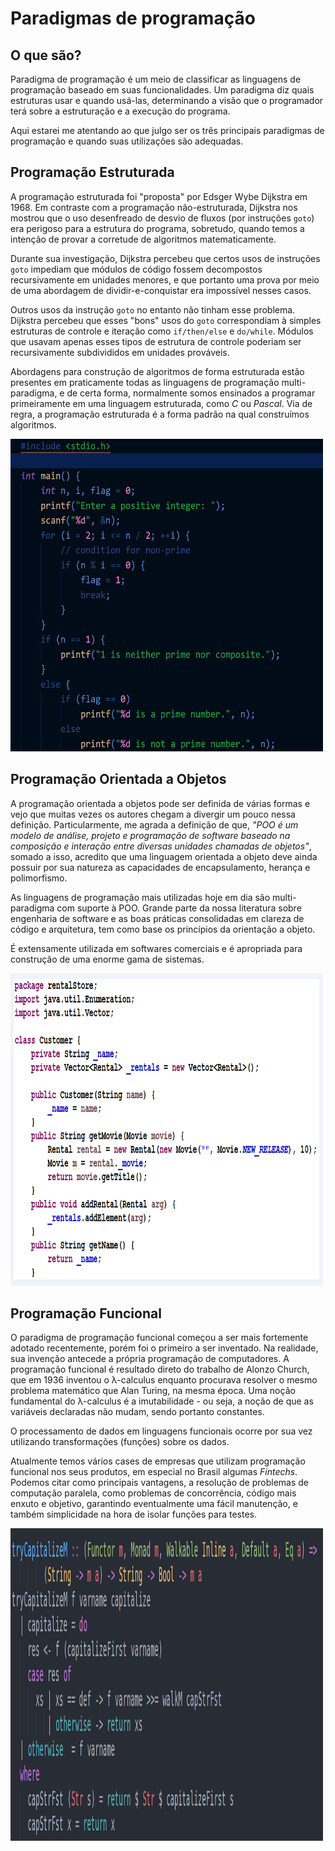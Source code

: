 # Paradigmas de programação

## O que são?

Paradigma de programação é um meio de classificar as linguagens de programação baseado em suas funcionalidades. Um paradigma diz quais estruturas usar e quando usá-las, determinando a visão que o programador terá sobre a estruturação e a execução do programa.

Aqui estarei me atentando ao que julgo ser os três principais paradigmas de programação e quando suas utilizações são adequadas.

## Programação Estruturada

A programação estruturada foi "proposta" por Edsger Wybe Dijkstra em 1968. Em contraste com a programação não-estruturada, Dijkstra nos mostrou que o uso desenfreado de desvio de fluxos (por instruções `goto`) era perigoso para a estrutura do programa, sobretudo, quando temos a intenção de provar a corretude de algoritmos matematicamente.

Durante sua investigação, Dijkstra percebeu que certos usos de instruções `goto` impediam que módulos de código fossem decompostos recursivamente em unidades menores, e que portanto uma prova por meio de uma abordagem de dividir-e-conquistar era impossível nesses casos.

Outros usos da instrução `goto` no entanto não tinham esse problema. Dijkstra percebeu que esses "bons" usos do `goto` correspondiam à simples estruturas de controle e iteração como `if/then/else` e `do/while`. Módulos que usavam apenas esses tipos de estrutura de controle poderiam ser recursivamente subdivididos em unidades prováveis.

Abordagens para construção de algoritmos de forma estruturada estão presentes em praticamente todas as linguagens de programação multi-paradigma, e de certa forma, normalmente somos ensinados a programar primeiramente em uma linguagem estruturada, como *C* ou *Pascal*. Via de regra, a programação estruturada é a forma padrão na qual construímos algoritmos.

<img src="./img/C-Algorithm.png" alt="C Algorithm" width="500" height="500">

## Programação Orientada a Objetos

A programação orientada a objetos pode ser definida de várias formas e vejo que muitas vezes os autores chegam a divergir um pouco nessa definição. Particularmente, me agrada a definição de que, _"POO é um modelo de análise, projeto e programação de software baseado na composição e interação entre diversas unidades chamadas de objetos"_, somado a isso, acredito que uma linguagem orientada a objeto deve ainda possuir por sua natureza as capacidades de encapsulamento, herança e polimorfismo.

As linguagens de programação mais utilizadas hoje em dia são multi-paradigma com suporte à POO. Grande parte da nossa literatura sobre engenharia de software e as boas práticas consolidadas em clareza de código e arquitetura, tem como base os princípios da orientação a objeto.

É extensamente utilizada em softwares comerciais e é apropriada para construção de uma enorme gama de sistemas.

<img src="./img/Java-Code.png" alt="C Algorithm" width="500" height="500">

## Programação Funcional

O paradigma de programação funcional começou a ser mais fortemente adotado recentemente, porém foi o primeiro a ser inventado. Na realidade, sua invenção antecede a própria programação de computadores. A programação funcional é resultado direto do trabalho de Alonzo Church, que em 1936 inventou o λ-calculus enquanto procurava resolver o mesmo problema matemático que Alan Turing, na mesma época. Uma noção fundamental do λ-calculus é a imutabilidade - ou seja, a noção de que as variáveis declaradas não mudam, sendo portanto constantes.

O processamento de dados em linguagens funcionais ocorre por sua vez utilizando transformações (funções) sobre os dados.

Atualmente temos vários cases de empresas que utilizam programação funcional nos seus produtos, em especial no Brasil algumas _Fintechs_. Podemos citar como principais vantagens, a resolução de problemas de computação paralela, como problemas de concorrência, código mais enxuto e objetivo, garantindo eventualmente uma fácil manutenção, e também simplicidade na hora de isolar funções para testes.

<img src="./img/Haskell-Code.png" alt="C Algorithm" width="500" height="500">


